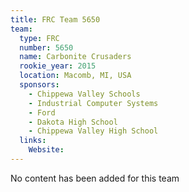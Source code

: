 ```yaml
---
title: FRC Team 5650
team:
  type: FRC
  number: 5650
  name: Carbonite Crusaders
  rookie_year: 2015
  location: Macomb, MI, USA
  sponsors:
    - Chippewa Valley Schools
    - Industrial Computer Systems
    - Ford
    - Dakota High School
    - Chippewa Valley High School
  links:
    Website: 
---
```

No content has been added for this team